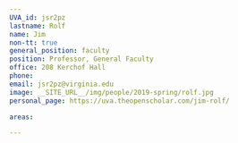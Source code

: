 ```yaml
---
UVA_id: jsr2pz
lastname: Rolf 
name: Jim
non-tt: true
general_position: faculty
position: Professor, General Faculty
office: 208 Kerchof Hall
phone: 
email: jsr2pz@virginia.edu
image: __SITE_URL__/img/people/2019-spring/rolf.jpg
personal_page: https://uva.theopenscholar.com/jim-rolf/

areas:

---
```

